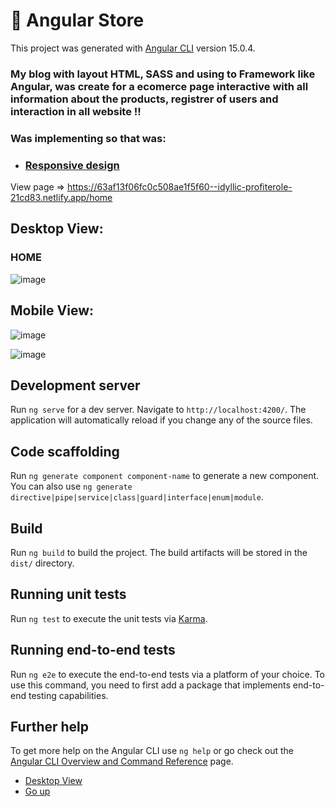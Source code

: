 <a name="top"></a>
# 🚀 Angular Store

This project was generated with [Angular CLI](https://github.com/angular/angular-cli) version 15.0.4.

### My blog with layout HTML, SASS and using to Framework like Angular, was create for a ecomerce page interactive with all information about the products, registrer of users and interaction in all website !!

### Was implementing so that was:
- ### [Responsive design](#mobile)

View page => https://63af13f06fc0c508ae1f5f60--idyllic-profiterole-21cd83.netlify.app/home

## Desktop View: <a name="desk"></a>

### HOME
![image](https://user-images.githubusercontent.com/108773631/210094112-f8688421-9427-41b5-aa1f-99612b612aff.png)

## Mobile View: <a name="mobile"></a>
![image](https://user-images.githubusercontent.com/108773631/210094299-ca96901b-d394-4773-8bdd-c1dee241f8b7.png)

![image](https://user-images.githubusercontent.com/108773631/210094317-814bcd74-c336-46d7-9dca-b47029152d34.png)


## Development server

Run `ng serve` for a dev server. Navigate to `http://localhost:4200/`. The application will automatically reload if you change any of the source files.

## Code scaffolding

Run `ng generate component component-name` to generate a new component. You can also use `ng generate directive|pipe|service|class|guard|interface|enum|module`.

## Build

Run `ng build` to build the project. The build artifacts will be stored in the `dist/` directory.

## Running unit tests

Run `ng test` to execute the unit tests via [Karma](https://karma-runner.github.io).

## Running end-to-end tests

Run `ng e2e` to execute the end-to-end tests via a platform of your choice. To use this command, you need to first add a package that implements end-to-end testing capabilities.

## Further help

To get more help on the Angular CLI use `ng help` or go check out the [Angular CLI Overview and Command Reference](https://angular.io/cli) page.

- [Desktop View](#desk)
- [Go up](#top)
